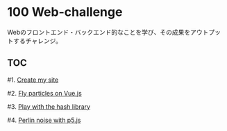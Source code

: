 # 100 Web-challenge

Webのフロントエンド・バックエンド的なことを学び、その成果をアウトプットするチャレンジ。

## TOC

\#1. [Create my site](https://thanamura.work)

\#2. [Fly particles on Vue.js](https://thanamura.work/_days/day2/)

\#3. [Play with the hash library](_days/day3/)

\#4. [Perlin noise with p5.js](_days/day4/)
